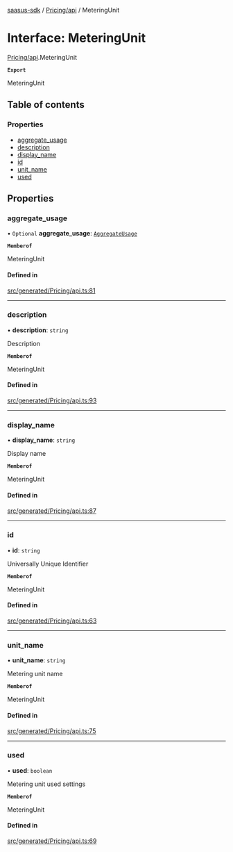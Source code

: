 [saasus-sdk](../README.md) / [Pricing/api](../modules/Pricing_api.md) / MeteringUnit

# Interface: MeteringUnit

[Pricing/api](../modules/Pricing_api.md).MeteringUnit

**`Export`**

MeteringUnit

## Table of contents

### Properties

- [aggregate\_usage](Pricing_api.MeteringUnit.md#aggregate_usage)
- [description](Pricing_api.MeteringUnit.md#description)
- [display\_name](Pricing_api.MeteringUnit.md#display_name)
- [id](Pricing_api.MeteringUnit.md#id)
- [unit\_name](Pricing_api.MeteringUnit.md#unit_name)
- [used](Pricing_api.MeteringUnit.md#used)

## Properties

### aggregate\_usage

• `Optional` **aggregate\_usage**: [`AggregateUsage`](../enums/Pricing_api.AggregateUsage.md)

**`Memberof`**

MeteringUnit

#### Defined in

[src/generated/Pricing/api.ts:81](https://github.com/saasus-platform/saasus-sdk-javascript/blob/09ef427/src/generated/Pricing/api.ts#L81)

___

### description

• **description**: `string`

Description

**`Memberof`**

MeteringUnit

#### Defined in

[src/generated/Pricing/api.ts:93](https://github.com/saasus-platform/saasus-sdk-javascript/blob/09ef427/src/generated/Pricing/api.ts#L93)

___

### display\_name

• **display\_name**: `string`

Display name

**`Memberof`**

MeteringUnit

#### Defined in

[src/generated/Pricing/api.ts:87](https://github.com/saasus-platform/saasus-sdk-javascript/blob/09ef427/src/generated/Pricing/api.ts#L87)

___

### id

• **id**: `string`

Universally Unique Identifier

**`Memberof`**

MeteringUnit

#### Defined in

[src/generated/Pricing/api.ts:63](https://github.com/saasus-platform/saasus-sdk-javascript/blob/09ef427/src/generated/Pricing/api.ts#L63)

___

### unit\_name

• **unit\_name**: `string`

Metering unit name

**`Memberof`**

MeteringUnit

#### Defined in

[src/generated/Pricing/api.ts:75](https://github.com/saasus-platform/saasus-sdk-javascript/blob/09ef427/src/generated/Pricing/api.ts#L75)

___

### used

• **used**: `boolean`

Metering unit used settings

**`Memberof`**

MeteringUnit

#### Defined in

[src/generated/Pricing/api.ts:69](https://github.com/saasus-platform/saasus-sdk-javascript/blob/09ef427/src/generated/Pricing/api.ts#L69)
